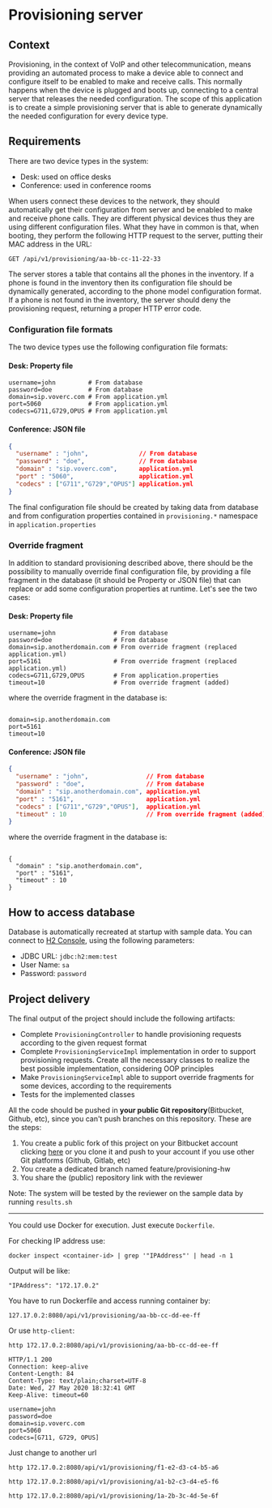 # Provisioning server #

## Context ##
Provisioning, in the context of VoIP and other telecommunication, means providing an automated process to make a 
device able to connect and configure itself to be enabled to make and receive calls. This normally happens when the 
device is plugged and boots up, connecting to a central server that releases the needed configuration.
The scope of this application is to create a simple provisioning server that is able to generate dynamically the 
needed configuration for every device type. 

## Requirements ##
There are two device types in the system:

- Desk: used on office desks
- Conference: used in conference rooms

When users connect these devices to the network, they should automatically get their configuration from server and 
be enabled to make and receive phone calls. They are different physical devices thus they are using different configuration files.
What they have in common is that, when booting, they perform the following HTTP request to the server, putting their MAC 
address in the URL:

```
GET /api/v1/provisioning/aa-bb-cc-11-22-33
```

The server stores a table that contains all the phones in the inventory. If a phone is found in the inventory then its
configuration file should be dynamically generated, according to the phone model configuration format. If a phone is not 
found in the inventory, the server should deny the provisioning request, returning a proper HTTP error code. 

### Configuration file formats ###
The two device types use the following configuration file formats:

#### Desk: Property file ####

```
username=john         # From database
password=doe          # From database
domain=sip.voverc.com # From application.yml
port=5060             # From application.yml
codecs=G711,G729,OPUS # From application.yml
```

#### Conference: JSON file ####
  
```json
{
  "username" : "john",              // From database
  "password" : "doe",               // From database
  "domain" : "sip.voverc.com",      application.yml
  "port" : "5060",                  application.yml
  "codecs" : ["G711","G729","OPUS"] application.yml
}
```

The final configuration file should be created by taking data from database and from configuration properties contained 
in `provisioning.*` namespace in `application.properties`

### Override fragment ###
In addition to standard provisioning described above, there should be the possibility to manually override final 
configuration file, by providing a file fragment in the database (it should be Property or JSON file) that can replace or add some configuration 
properties at runtime. Let's see the two cases:

#### Desk: Property file ####
```
username=john                # From database
password=doe                 # From database
domain=sip.anotherdomain.com # From override fragment (replaced application.yml)
port=5161                    # From override fragment (replaced application.yml)
codecs=G711,G729,OPUS        # From application.properties
timeout=10                   # From override fragment (added)
```
where the override fragment in the database is:
```

domain=sip.anotherdomain.com
port=5161
timeout=10
```

#### Conference: JSON file ####
  
```json
{
  "username" : "john",                // From database
  "password" : "doe",                 // From database
  "domain" : "sip.anotherdomain.com", application.yml
  "port" : "5161",                    application.yml
  "codecs" : ["G711","G729","OPUS"],  application.yml
  "timeout" : 10                      // From override fragment (added)
}
```
where the override fragment in the database is:
```

{
  "domain" : "sip.anotherdomain.com",
  "port" : "5161",
  "timeout" : 10 
}
``` 

## How to access database ###
Database is automatically recreated at startup with sample data. You can connect to [H2 Console](http://localhost:8080/h2-console), using the following parameters:

- JDBC URL: `jdbc:h2:mem:test`
- User Name: `sa`
- Password: `password`
 
## Project delivery
The final output of the project should include the following artifacts:

- Complete `ProvisioningController` to handle provisioning requests according to the given request format
- Complete `ProvisioningServiceImpl` implementation in order to support provisioning requests. Create all the necessary 
classes to realize the best possible implementation, considering OOP principles   
- Make `ProvisioningServiceImpl` able to support override fragments for some devices, according to the requirements
- Tests for the implemented classes

All the code should be pushed in __**your public Git repository**__(Bitbucket, Github, etc), since you can't push branches on this repository. 
These are the steps:

1. You create a public fork of this project on your Bitbucket account clicking [here](https://bitbucket.org/voverc/provisioning-hw/fork) or you clone it and push to your account if you use other Git platforms (Github, Gitlab, etc)
2. You create a dedicated branch named feature/provisioning-hw
3. You share the (public) repository link with the reviewer

Note: The system will be tested by the reviewer on the sample data by running `results.sh`

---

You could use Docker for execution. Just execute `Dockerfile`.

For checking IP address use:

    docker inspect <container-id> | grep '"IPAddress"' | head -n 1
    
Output will be like:

    "IPAddress": "172.17.0.2"    
     
You have to run Dockerfile and access running container by:

    127.17.0.2:8080/api/v1/provisioning/aa-bb-cc-dd-ee-ff
    
Or use `http-client`:

    http 172.17.0.2:8080/api/v1/provisioning/aa-bb-cc-dd-ee-ff
    
    HTTP/1.1 200 
    Connection: keep-alive
    Content-Length: 84
    Content-Type: text/plain;charset=UTF-8
    Date: Wed, 27 May 2020 18:32:41 GMT
    Keep-Alive: timeout=60
    
    username=john
    password=doe
    domain=sip.voverc.com
    port=5060
    codecs=[G711, G729, OPUS]
    
Just change to another url
    
    http 172.17.0.2:8080/api/v1/provisioning/f1-e2-d3-c4-b5-a6
    
    http 172.17.0.2:8080/api/v1/provisioning/a1-b2-c3-d4-e5-f6
    
    http 172.17.0.2:8080/api/v1/provisioning/1a-2b-3c-4d-5e-6f

